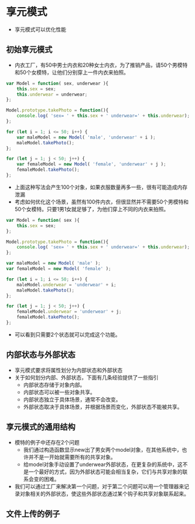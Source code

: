 # 享元模式
- 享元模式可以优化性能

## 初始享元模式
- 内衣工厂，有50中男士内衣和20种女士内衣，为了推销产品，请50个男模特和50个女模特，让他们分别穿上一件内衣来拍照。
```javaScript
var Model = function( sex, underwear ){
    this.sex = sex;
    this.underwear = underwear;
};

Model.prototype.takePhoto = function(){
    console.log( 'sex= ' + this.sex + ' underwear=' + this.underwear);
};

for (let i = 1; i <= 50; i++) {
    var maleModel = new Model( 'male', 'underwear' + i );
    maleModel.takePhoto();
};

for (let j = 1; j < 50; j++) {
    var femaleModel = new Model( 'female', 'underwear' + j );
    femaleModel.takePhoto();
};
```
- 上面这种写法会产生100个对象，如果衣服数量再多一些，很有可能造成内存泄漏
- 考虑如何优化这个场景，虽然有100件内衣，但很显然并不需要50个男模特和50个女模特。只要1男1女就足够了，为他们穿上不同的内衣来拍照。
```javaScript
var Model = function( sex ){
    this.sex = sex;
};

Model.prototype.takePhoto = function(){
    console.log( 'sex= ' + this.sex + ' underwear=' + this.underwear);
};

var maleModel = new Model( 'male' );
var femaleModel = new Model( 'female' );

for (let i = 1; i <= 50; i++) {
    maleModel.underwear = 'underwear' + i;
    maleModel.takePhoto();
};

for (let j = 1; j < 50; j++) {
    femaleModel.underwear = 'underwear' + j;
    femaleModel.takePhoto();
};
```
- 可以看到只需要2个状态就可以完成这个功能。

## 内部状态与外部状态
- 享元模式要求将属性划分为内部状态和外部状态
- 关于如何划分内部、外部状态，下面有几条经验提供了一些指引
    + 内部状态存储于对象内部。
    + 内部状态可以被一些对象共享。
    + 内部状态独立于具体场景，通常不会改变。
    + 外部状态取决于具体场景，并根据场景而变化，外部状态不能被共享。

## 享元模式的通用结构
- 模特的例子中还存在2个问题
    + 我们通过构造函数显示new出了男女两个model对象，在其他系统中，也许并不是一开始就需要所有的共享对象。
    + 给model对象手动设置了underwear外部状态，在更复杂的系统中，这不是一个最好的方式，因为外部状态可能会相当复杂，它们与共享对象的联系会变的困难。
- 我们可以通过工厂来解决第一个问题，对于第二个问题可以用一个管理器来记录对象相关的外部状态，使这些外部状态通过某个钩子和共享对象联系起来。

## 文件上传的例子